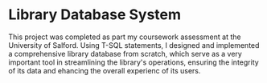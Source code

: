 # Library Database System

This project was completed as part my coursework assessment at the University of Salford. Using T-SQL statements, I designed and implemented a comprehensive library database from scratch, which serve as a very important tool in streamlining the library's operations, ensuring the integrity of its data and ehancing the overall experienc of its users.
